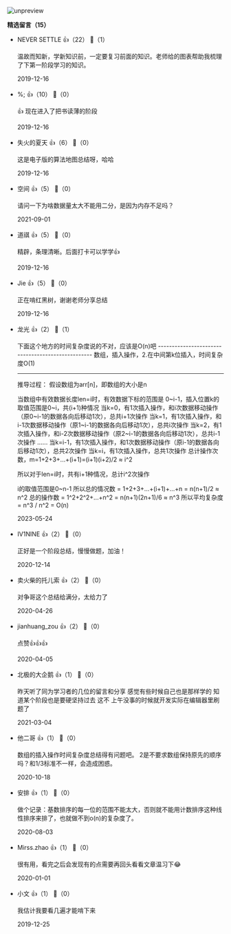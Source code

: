 ![unpreview](https://static001.geekbang.org/resource/image/84/8f/84645c7329fe66d311e4ae4c4920618f.jpg?wh=1243%2A8652)
<div><strong>精选留言（15）</strong></div><ul>
<li><span>NEVER SETTLE</span> 👍（22） 💬（1）<p>温故而知新，学新知识前，一定要复习前面的知识。老师给的图表帮助我梳理了下第一阶段学习的知识。</p>2019-12-16</li><br/><li><span>%;</span> 👍（10） 💬（0）<p>👍 现在进入了把书读薄的阶段</p>2019-12-16</li><br/><li><span>失火的夏天</span> 👍（6） 💬（0）<p>这是电子版的算法地图总结呀，哈哈</p>2019-12-16</li><br/><li><span>空间</span> 👍（5） 💬（0）<p>请问一下为啥数据量太大不能用二分，是因为内存不足吗？</p>2021-09-01</li><br/><li><span>道祺</span> 👍（5） 💬（0）<p>精辟，条理清晰。后面打卡可以学学👍</p>2019-12-16</li><br/><li><span>Jie</span> 👍（5） 💬（0）<p>正在啃红黑树，谢谢老师分享总结</p>2019-12-16</li><br/><li><span>龙光</span> 👍（2） 💬（1）<p>下面这个地方的时间复杂度说的不对，应该是O(n)吧
--------------------------------------------------
数组，插入操作，2.在中间第k位插入，时间复杂度O(1)

--------------------------------------------------
推导过程：
假设数组为arr[n]，即数组的大小是n

当数组中有效数据长度len=i时，有效数据下标的范围是 0~i-1，插入位置k的取值范围是0~i，共(i+1)种情况
当k=0，有1次插入操作，和i次数据移动操作（原0~i-1的数据各向后移动1次），总共i+1次操作
当k=1，有1次插入操作，和i-1次数据移动操作（原1~i-1的数据各向后移动1次），总共i次操作
当k=2，有1次插入操作，和i-2次数据移动操作（原2~i-1的数据各向后移动1次），总共i-1次操作
......
当k=i-1，有1次插入操作，和1次数据移动操作（原i-1的数据各向后移动1次），总共2次操作
当k=i，有1次插入操作，总共1次操作
总计操作次数，m=1+2+3+...+(i+1)=(i+1)(i+2)&#47;2 ≈ i^2

所以对于len=i时，共有i+1种情况，总计i^2次操作

i的取值范围是0~n-1
所以总的情况数 = 1+2+3+...+(i+1)+...+n = n(n+1)&#47;2 ≈ n^2
总的操作数 = 1^2+2^2+...+n^2 = n(n+1)(2n+1)&#47;6 ≈ n^3
所以平均复杂度 = n^3 &#47; n^2 = O(n)</p>2023-05-24</li><br/><li><span>IV1NINE</span> 👍（2） 💬（0）<p>正好是一个阶段总结，慢慢做题，加油！</p>2020-12-14</li><br/><li><span>卖火柴的托儿索</span> 👍（2） 💬（0）<p>对争哥这个总结给满分，太给力了</p>2020-04-26</li><br/><li><span>jianhuang_zou</span> 👍（2） 💬（0）<p>点赞👍👍👍</p>2020-04-05</li><br/><li><span>北极的大企鹅</span> 👍（1） 💬（0）<p>昨天听了同为学习者的几位的留言和分享
感觉有些时候自己也是那样学的
知道某个阶段也是要硬坚持过去
这不 上午没事的时候就开发实际在编辑器里刷题了</p>2021-03-04</li><br/><li><span>他二哥</span> 👍（1） 💬（0）<p>数组的插入操作时间复杂度总结得有问题吧。
2是不要求数组保持原先的顺序吗？和1&#47;3标准不一样，会造成困惑。</p>2020-10-18</li><br/><li><span>安排</span> 👍（1） 💬（0）<p>做个记录：基数排序的每一位的范围不能太大，否则就不能用计数排序这种线性排序来排了，也就做不到o(n)的复杂度了。</p>2020-08-03</li><br/><li><span>Mirss.zhao</span> 👍（1） 💬（0）<p>很有用，看完之后会发现有的点需要再回头看看文章温习下😂</p>2020-01-01</li><br/><li><span>小文</span> 👍（1） 💬（0）<p>我估计我要看几遍才能啃下来
</p>2019-12-25</li><br/>
</ul>